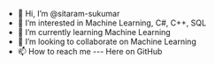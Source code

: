 - 👋 Hi, I’m @sitaram-sukumar
- 👀 I’m interested in Machine Learning, C#, C++, SQL
- 🌱 I’m currently learning Machine Learning
- 💞️ I’m looking to collaborate on Machine Learning
- 📫 How to reach me --- Here on GitHub

<!---
sitaram-sukumar/sitaram-sukumar is a ✨ special ✨ repository because its `README.md` (this file) appears on your GitHub profile.
You can click the Preview link to take a look at your changes.
--->
